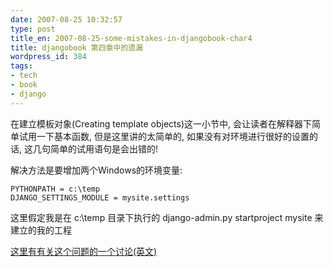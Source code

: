 ```yaml
---
date: 2007-08-25 10:32:57
type: post
title_en: 2007-08-25-some-mistakes-in-djangobook-char4
title: djangobook 第四章中的遗漏
wordpress_id: 384
tags:
- tech
- book
- django
---
```


在建立模板对象(Creating template objects)这一小节中, 会让读者在解释器下简单试用一下基本函数, 但是这里讲的太简单的, 如果没有对环境进行很好的设置的话, 这几句简单的试用语句是会出错的!

解决方法是要增加两个Windows的环境变量:

	PYTHONPATH = c:\temp
	DJANGO_SETTINGS_MODULE = mysite.settings 

这里假定我是在 c:\temp 目录下执行的 django-admin.py startproject mysite 来建立的我的工程

[这里有有关这个问题的一个讨论(英文)](http://groups.google.com/group/django-users/browse_thread/thread/d732e9ca214b38d3)

